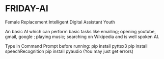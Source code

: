 # FRIDAY-AI

Female Replacement Intelligent Digital Assistant Youth

An basic AI which can perform basic tasks like emailing; opening youtube, gmail, google ; playing music; searching on Wikipedia and is well spoken AI.

Type in Command Prompt before running: 
pip install pyttsx3
pip install speechRecognition
pip install pyaudio (You may just get errors)
